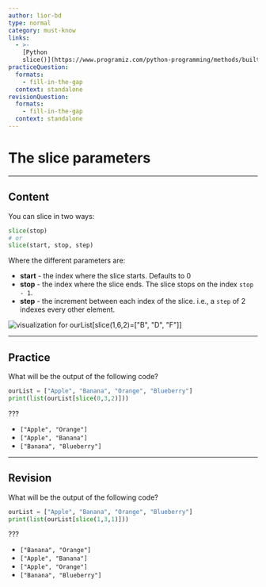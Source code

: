 ```yaml
---
author: lior-bd
type: normal
category: must-know
links:
  - >-
    [Python
    slice()](https://www.programiz.com/python-programming/methods/built-in/slice){website}
practiceQuestion:
  formats:
    - fill-in-the-gap
  context: standalone
revisionQuestion:
  formats:
    - fill-in-the-gap
  context: standalone
---
```


# The slice parameters

---

## Content


You can slice in two ways:
```python
slice(stop)
# or
slice(start, stop, step)
```
Where the different parameters are:
- **start** - the index where the slice starts. Defaults to 0
- **stop** - the index where the slice ends. The slice stops on the index `stop - 1`.
- **step** - the increment between each index of the slice. i.e., a `step` of 2 indexes every other element.

![visualization for ourList[slice(1,6,2)=["B", "D", "F"]]](https://img.enkipro.com/bc3158f381a01a1c3569d67bf7064e91.png)

---

## Practice

What will be the output of the following code?

```python
ourList = ["Apple", "Banana", "Orange", "Blueberry"]
print(list(ourList[slice(0,3,2)]))
```
???

- `["Apple", "Orange"]`
- `["Apple", "Banana"]`
- `["Banana", "Blueberry"]`


---

## Revision

What will be the output of the following code?

```python
ourList = ["Apple", "Banana", "Orange", "Blueberry"]
print(list(ourList[slice(1,3,1)]))
```
???

- `["Banana", "Orange"]`
- `["Apple", "Banana"]`
- `["Apple", "Orange"]`
- `["Banana", "Blueberry"]`

